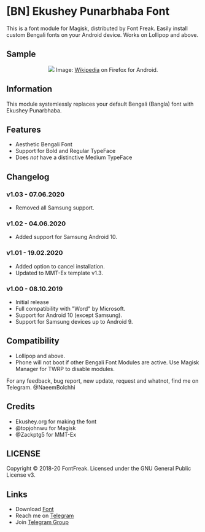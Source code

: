 # [BN] Ekushey Punarbhaba Font
This is a font module for Magisk, distributed by Font Freak. Easily install custom Bengali fonts on your Android device. Works on Lollipop and above.

## Sample
<div style="text-align: center;">
<img src="https://font-freak.github.io/1/img/preview/bn_EkusheyPunarbhaba.webp" />
Image: <a href="https://bn.wikipedia.org/wiki/বাংলা_ভাষা">Wikipedia</a> on Firefox for Android.</div>

## Information
This module systemlessly replaces your default Bengali (Bangla) font with Ekushey Punarbhaba.

## Features
* Aesthetic Bengali Font
* Support for Bold and Regular TypeFace
* Does *not* have a distinctive Medium TypeFace

## Changelog
### v1.03 - 07.06.2020
* Removed all Samsung support.
### v1.02 - 04.06.2020
* Added support for Samsung Android 10.
### v1.01 - 19.02.2020
* Added option to cancel installation.
* Updated to MMT-Ex template v1.3.
### v1.00 - 08.10.2019
* Initial release
* Full compatibility with "Word" by Microsoft.
* Support for Android 10 (except Samsung).
* Support for Samsung devices up to Android 9.

## Compatibility
- Lollipop and above.
- Phone will not boot if other Bengali Font Modules are active. Use Magisk Manager for TWRP to disable modules.

For any feedback, bug report, new update, request and whatnot, find me on Telegram. @NaeemBolchhi

## Credits
- Ekushey.org for making the font
- @topjohnwu for Magisk
- @Zackptg5 for MMT-Ex

## LICENSE
Copyright © 2018-20 FontFreak. Licensed under the GNU General Public License v3.

## Links
- Download [Font](http://ekushey.org/?page/ekushey-punarbhaba)
- Reach me on [Telegram](https://t.me/NaeemBolchhi)
- Join [Telegram Group](https://t.me/FontFreak)
